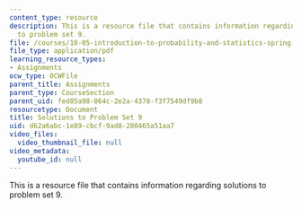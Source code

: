 ```yaml
---
content_type: resource
description: This is a resource file that contains information regarding solutions
  to problem set 9.
file: /courses/18-05-introduction-to-probability-and-statistics-spring-2014/d62a6abc1e89cbcf9ad8280465a51aa7_MIT18_05S14_ps9_solutions.pdf
file_type: application/pdf
learning_resource_types:
- Assignments
ocw_type: OCWFile
parent_title: Assignments
parent_type: CourseSection
parent_uid: fed85a98-064c-2e2a-4378-f3f7549df9b8
resourcetype: Document
title: Solutions to Problem Set 9
uid: d62a6abc-1e89-cbcf-9ad8-280465a51aa7
video_files:
  video_thumbnail_file: null
video_metadata:
  youtube_id: null
---
```

This is a resource file that contains information regarding solutions to problem set 9.

